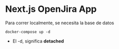 # Next.js OpenJira App
Para correr localmente, se necesita la base de datos

```
docker-compose up -d

```

* El -d, significa __detached__